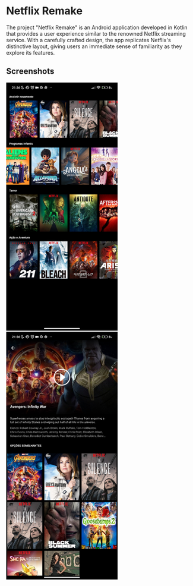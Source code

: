 
# Netflix Remake

The project "Netflix Remake" is an Android application developed in Kotlin that provides a user experience similar to the renowned Netflix streaming service. With a carefully crafted design, the app replicates Netflix's distinctive layout, giving users an immediate sense of familiarity as they explore its features.

## Screenshots

<div style="diplay: flex">
  <Img src="/sc1.jpg" width="300" style="margin-right: 100" />
  <Img src="/sc2.jpg" width="300"/>
</div>



